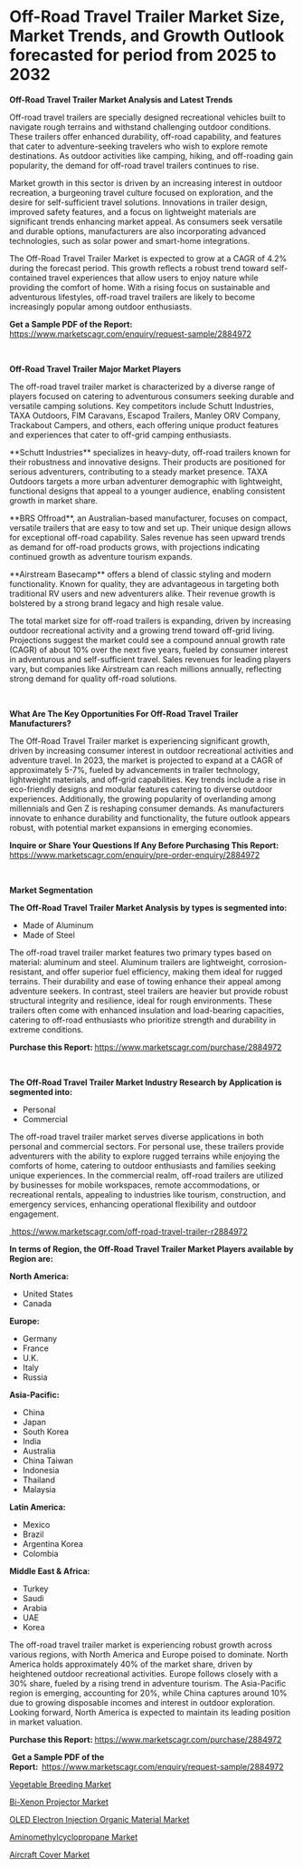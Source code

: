 <p><h1>Off-Road Travel Trailer Market Size, Market Trends, and Growth Outlook forecasted for period from 2025 to 2032</h1></p><p><strong>Off-Road Travel Trailer Market Analysis and Latest Trends</strong></p>
<p><p>Off-road travel trailers are specially designed recreational vehicles built to navigate rough terrains and withstand challenging outdoor conditions. These trailers offer enhanced durability, off-road capability, and features that cater to adventure-seeking travelers who wish to explore remote destinations. As outdoor activities like camping, hiking, and off-roading gain popularity, the demand for off-road travel trailers continues to rise.</p><p>Market growth in this sector is driven by an increasing interest in outdoor recreation, a burgeoning travel culture focused on exploration, and the desire for self-sufficient travel solutions. Innovations in trailer design, improved safety features, and a focus on lightweight materials are significant trends enhancing market appeal. As consumers seek versatile and durable options, manufacturers are also incorporating advanced technologies, such as solar power and smart-home integrations.</p><p>The Off-Road Travel Trailer Market is expected to grow at a CAGR of 4.2% during the forecast period. This growth reflects a robust trend toward self-contained travel experiences that allow users to enjoy nature while providing the comfort of home. With a rising focus on sustainable and adventurous lifestyles, off-road travel trailers are likely to become increasingly popular among outdoor enthusiasts.</p></p>
<p><strong>Get a Sample PDF of the Report:&nbsp;</strong> <a href="https://www.marketscagr.com/enquiry/request-sample/2884972?utm_campaign=2012&utm_medium=2&utm_source=Github&utm_content=ia&utm_term=13032025&utm_id=off-road-travel-trailer">https://www.marketscagr.com/enquiry/request-sample/2884972</a></p>
<p>&nbsp;</p>
<p><strong>Off-Road Travel Trailer Major Market Players</strong></p>
<p><p>The off-road travel trailer market is characterized by a diverse range of players focused on catering to adventurous consumers seeking durable and versatile camping solutions. Key competitors include Schutt Industries, TAXA Outdoors, FIM Caravans, Escapod Trailers, Manley ORV Company, Trackabout Campers, and others, each offering unique product features and experiences that cater to off-grid camping enthusiasts.</p><p>**Schutt Industries** specializes in heavy-duty, off-road trailers known for their robustness and innovative designs. Their products are positioned for serious adventurers, contributing to a steady market presence. TAXA Outdoors targets a more urban adventurer demographic with lightweight, functional designs that appeal to a younger audience, enabling consistent growth in market share.</p><p>**BRS Offroad**, an Australian-based manufacturer, focuses on compact, versatile trailers that are easy to tow and set up. Their unique design allows for exceptional off-road capability. Sales revenue has seen upward trends as demand for off-road products grows, with projections indicating continued growth as adventure tourism expands.</p><p>**Airstream Basecamp** offers a blend of classic styling and modern functionality. Known for quality, they are advantageous in targeting both traditional RV users and new adventurers alike. Their revenue growth is bolstered by a strong brand legacy and high resale value.</p><p>The total market size for off-road trailers is expanding, driven by increasing outdoor recreational activity and a growing trend toward off-grid living. Projections suggest the market could see a compound annual growth rate (CAGR) of about 10% over the next five years, fueled by consumer interest in adventurous and self-sufficient travel. Sales revenues for leading players vary, but companies like Airstream can reach millions annually, reflecting strong demand for quality off-road solutions.</p></p>
<p>&nbsp;</p>
<p><strong>What Are The Key Opportunities For Off-Road Travel Trailer Manufacturers?</strong></p>
<p><p>The Off-Road Travel Trailer market is experiencing significant growth, driven by increasing consumer interest in outdoor recreational activities and adventure travel. In 2023, the market is projected to expand at a CAGR of approximately 5-7%, fueled by advancements in trailer technology, lightweight materials, and off-grid capabilities. Key trends include a rise in eco-friendly designs and modular features catering to diverse outdoor experiences. Additionally, the growing popularity of overlanding among millennials and Gen Z is reshaping consumer demands. As manufacturers innovate to enhance durability and functionality, the future outlook appears robust, with potential market expansions in emerging economies.</p></p>
<p><strong>Inquire or Share Your Questions If Any Before Purchasing This Report:</strong> <a href="https://www.marketscagr.com/enquiry/pre-order-enquiry/2884972?utm_campaign=2012&utm_medium=2&utm_source=Github&utm_content=ia&utm_term=13032025&utm_id=off-road-travel-trailer">https://www.marketscagr.com/enquiry/pre-order-enquiry/2884972</a></p>
<p>&nbsp;</p>
<p><strong>Market Segmentation</strong></p>
<p><strong>The Off-Road Travel Trailer Market Analysis by types is segmented into:</strong></p>
<p><ul><li>Made of Aluminum</li><li>Made of Steel</li></ul></p>
<p><p>The off-road travel trailer market features two primary types based on material: aluminum and steel. Aluminum trailers are lightweight, corrosion-resistant, and offer superior fuel efficiency, making them ideal for rugged terrains. Their durability and ease of towing enhance their appeal among adventure seekers. In contrast, steel trailers are heavier but provide robust structural integrity and resilience, ideal for rough environments. These trailers often come with enhanced insulation and load-bearing capacities, catering to off-road enthusiasts who prioritize strength and durability in extreme conditions.</p></p>
<p><strong>Purchase this Report:&nbsp;</strong><a href="https://www.marketscagr.com/purchase/2884972?utm_campaign=2012&utm_medium=2&utm_source=Github&utm_content=ia&utm_term=13032025&utm_id=off-road-travel-trailer">https://www.marketscagr.com/purchase/2884972</a></p>
<p>&nbsp;</p>
<p><strong>The Off-Road Travel Trailer Market Industry Research by Application is segmented into:</strong></p>
<p><ul><li>Personal</li><li>Commercial</li></ul></p>
<p><p>The off-road travel trailer market serves diverse applications in both personal and commercial sectors. For personal use, these trailers provide adventurers with the ability to explore rugged terrains while enjoying the comforts of home, catering to outdoor enthusiasts and families seeking unique experiences. In the commercial realm, off-road trailers are utilized by businesses for mobile workspaces, remote accommodations, or recreational rentals, appealing to industries like tourism, construction, and emergency services, enhancing operational flexibility and outdoor engagement.</p></p>
<p><a href="https://www.marketscagr.com/off-road-travel-trailer-r2884972?utm_campaign=2012&utm_medium=2&utm_source=Github&utm_content=ia&utm_term=13032025&utm_id=off-road-travel-trailer">&nbsp;https://www.marketscagr.com/off-road-travel-trailer-r2884972</a></p>
<p><strong>In terms of Region, the Off-Road Travel Trailer Market Players available by Region are:</strong></p>
<p>
    <p> <strong> North America: </strong>
        <ul>
            <li>United States</li>
            <li>Canada</li>
        </ul>
        </p> 
    <p> <strong> Europe: </strong>
        <ul>
            <li>Germany</li>
            <li>France</li>
            <li>U.K.</li>
            <li>Italy</li>
            <li>Russia</li>
        </ul>
        </p> 
    <p> <strong> Asia-Pacific: </strong>
        <ul>
            <li>China</li>
            <li>Japan</li>
            <li>South Korea</li>
            <li>India</li>
            <li>Australia</li>
            <li>China Taiwan</li>
            <li>Indonesia</li>
            <li>Thailand</li>
            <li>Malaysia</li>
        </ul>
        </p> 
    <p> <strong> Latin America: </strong>
        <ul>
            <li>Mexico</li>
            <li>Brazil</li>
            <li>Argentina Korea</li>
            <li>Colombia</li>
        </ul>
        </p> 
    <p> <strong> Middle East & Africa: </strong>
        <ul>
            <li>Turkey</li>
            <li>Saudi</li>
            <li>Arabia</li>
            <li>UAE</li>
            <li>Korea</li>
        </ul>
    </p>
    </p>
<p><p>The off-road travel trailer market is experiencing robust growth across various regions, with North America and Europe poised to dominate. North America holds approximately 40% of the market share, driven by heightened outdoor recreational activities. Europe follows closely with a 30% share, fueled by a rising trend in adventure tourism. The Asia-Pacific region is emerging, accounting for 20%, while China captures around 10% due to growing disposable incomes and interest in outdoor exploration. Looking forward, North America is expected to maintain its leading position in market valuation.</p></p>
<p><strong>Purchase this Report: </strong><a href="https://www.marketscagr.com/purchase/2884972?utm_campaign=2012&utm_medium=2&utm_source=Github&utm_content=ia&utm_term=13032025&utm_id=off-road-travel-trailer">https://www.marketscagr.com/purchase/2884972</a></p>
<p>&nbsp;<strong>Get a Sample PDF of the Report:&nbsp;&nbsp;</strong><a href="https://www.marketscagr.com/enquiry/request-sample/2884972?utm_campaign=2012&utm_medium=2&utm_source=Github&utm_content=ia&utm_term=13032025&utm_id=off-road-travel-trailer">https://www.marketscagr.com/enquiry/request-sample/2884972</a></p>
<p><strong></strong></p>
<p><p><a href="https://github.com/nikkoureta1y/Market-Research-Report-List-1/blob/main/vegetable-breeding-market.md?utm_campaign=2012&utm_medium=2&utm_source=Github&utm_content=ia&utm_term=13032025&utm_id=off-road-travel-trailer">Vegetable Breeding Market</a></p><p><a href="https://github.com/stvnpukaj10/Market-Research-Report-List-1/blob/main/bi-xenon-projector-market.md?utm_campaign=2012&utm_medium=2&utm_source=Github&utm_content=ia&utm_term=13032025&utm_id=off-road-travel-trailer">Bi-Xenon Projector Market</a></p><p><a href="https://github.com/sakourkishev/Market-Research-Report-List-1/blob/main/oled-electron-injection-organic-material-market.md?utm_campaign=2012&utm_medium=2&utm_source=Github&utm_content=ia&utm_term=13032025&utm_id=off-road-travel-trailer">OLED Electron Injection Organic Material Market</a></p><p><a href="https://github.com/bordzjisela/Market-Research-Report-List-1/blob/main/aminomethylcyclopropane-market.md?utm_campaign=2012&utm_medium=2&utm_source=Github&utm_content=ia&utm_term=13032025&utm_id=off-road-travel-trailer">Aminomethylcyclopropane Market</a></p><p><a href="https://github.com/ChiragRP21/Market-Research-Report-List-7/blob/main/aircraft-cover-market.md?utm_campaign=2012&utm_medium=2&utm_source=Github&utm_content=ia&utm_term=13032025&utm_id=off-road-travel-trailer">Aircraft Cover Market</a></p></p>